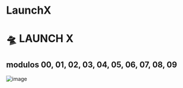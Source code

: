 # LaunchX

# 🛸 LAUNCH X
## modulos 00, 01, 02, 03, 04, 05, 06, 07, 08, 09

![image](https://user-images.githubusercontent.com/24907370/152753351-1be1a31a-fe31-40f6-9c18-337a2cb97ff5.png)
